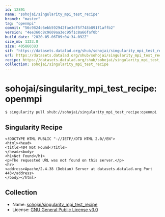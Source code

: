 ```yaml
---
id: 12891
name: "sohojai/singularity_mpi_test_recipe"
branch: "master"
tag: "openmpi"
commit: "56c9824c6ebb592942fae3df5f748b891f1affb2"
version: "4ee360c8c9609aa3ec95f1c8a66faf0b"
build_date: "2020-05-06T09:04:34.092Z"
size_mb: 1323.0
size: 405860383
sif: "https://datasets.datalad.org/shub/sohojai/singularity_mpi_test_recipe/openmpi/2020-05-06-56c9824c-4ee360c8/4ee360c8c9609aa3ec95f1c8a66faf0b.sif"
url: https://datasets.datalad.org/shub/sohojai/singularity_mpi_test_recipe/openmpi/2020-05-06-56c9824c-4ee360c8/
recipe: https://datasets.datalad.org/shub/sohojai/singularity_mpi_test_recipe/openmpi/2020-05-06-56c9824c-4ee360c8/Singularity
collection: sohojai/singularity_mpi_test_recipe
---
```


# sohojai/singularity_mpi_test_recipe:openmpi

```bash
$ singularity pull shub://sohojai/singularity_mpi_test_recipe:openmpi
```

## Singularity Recipe

```singularity
<!DOCTYPE HTML PUBLIC "-//IETF//DTD HTML 2.0//EN">
<html><head>
<title>404 Not Found</title>
</head><body>
<h1>Not Found</h1>
<p>The requested URL was not found on this server.</p>
<hr>
<address>Apache/2.4.38 (Debian) Server at datasets.datalad.org Port 443</address>
</body></html>
```

## Collection

 - Name: [sohojai/singularity_mpi_test_recipe](https://github.com/sohojai/singularity_mpi_test_recipe)
 - License: [GNU General Public License v3.0](https://api.github.com/licenses/gpl-3.0)

